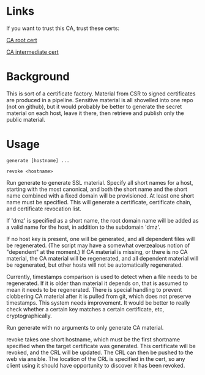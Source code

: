# Links

If you want to trust this CA, trust these certs:

<a href='https://raw.githubusercontent.com/abugher/fleet/master/ssl/ca/root/cert.pem'>CA root cert</a>

<a href='https://raw.githubusercontent.com/abugher/fleet/master/ssl/ca/intermediate/cert.pem'>CA intermediate cert</a>

# Background

This is sort of a certificate factory.  Material from CSR to signed certificates are produced in a pipeline.  Sensitive material is all shovelled into one repo (not on github), but it would probably be better to generate the secret material on each host, leave it there, then retrieve and publish only the public material.

# Usage

  `generate [hostname] ...`

  `revoke <hostname>`

Run generate to generate SSL material.  Specify all short names for a host, starting with the most canonical, and both the short name and the short name combined with a fixed domain will be provisioned.  At least one short name must be specified.  This will generate a certificate, certificate chain, and certificate revocation list.

If 'dmz' is specified as a short name, the root domain name will be added as a valid name for the host, in addition to the subdomain 'dmz'.

If no host key is present, one will be generated, and all dependent files will be regenerated.  (The script may have a somewhat overzealous notion of "dependent" at the moment.)  If CA material is missing, or there is no CA material, the CA material will be regenerated, and all dependent material will be regenerated, but other hosts will not be automatically regenerated.

Currently, timestamps comparison is used to detect when a file needs to be regenerated.  If it is older than material it depends on, that is assumed to mean it needs to be regenerated.  There is special handling to prevent clobbering CA material after it is pulled from git, which does not preserve timestamps.  This system needs improvement.  It would be better to really check whether a certain key matches a certain certificate, etc, cryptographically.

Run generate with no arguments to only generate CA material.

revoke takes one short hostname, which must be the first shortname specified when the target certificate was generated.  This certificate will be revoked, and the CRL will be updated.  The CRL can then be pushed to the web via ansible.  The location of the CRL is specified in the cert, so any client using it should have opportunity to discover it has been revoked.
